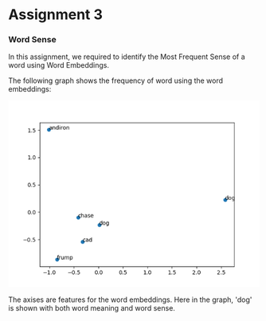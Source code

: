 # Assignment 3

### Word Sense

In this assignment, we required to identify the Most Frequent Sense of a word using Word Embeddings.

The following graph shows the frequency of word using the word embeddings:

![Word label Plot](55731019_359005214708053_7799414666823729152_n.png)

The axises are features for the word embeddings. Here in the graph, 'dog' is shown with both word meaning and word sense.
